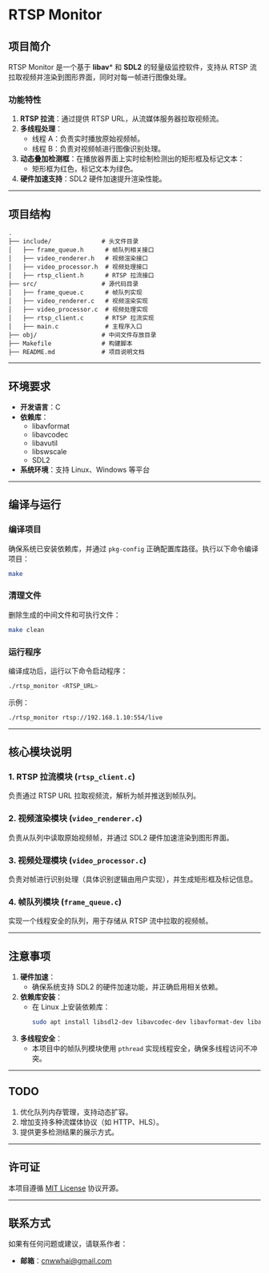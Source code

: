 <!--
 Copyright (C) 2025 wwhai

 This program is free software: you can redistribute it and/or modify
 it under the terms of the GNU Affero General Public License as
 published by the Free Software Foundation, either version 3 of the
 License, or (at your option) any later version.

 This program is distributed in the hope that it will be useful,
 but WITHOUT ANY WARRANTY; without even the implied warranty of
 MERCHANTABILITY or FITNESS FOR A PARTICULAR PURPOSE.  See the
 GNU Affero General Public License for more details.

 You should have received a copy of the GNU Affero General Public License
 along with this program.  If not, see <https://www.gnu.org/licenses/>.
-->
# RTSP Monitor

## 项目简介
RTSP Monitor 是一个基于 **libav*** 和 **SDL2** 的轻量级监控软件，支持从 RTSP 流拉取视频并渲染到图形界面，同时对每一帧进行图像处理。

### 功能特性
1. **RTSP 拉流**：通过提供 RTSP URL，从流媒体服务器拉取视频流。
2. **多线程处理**：
   - 线程 A：负责实时播放原始视频帧。
   - 线程 B：负责对视频帧进行图像识别处理。
3. **动态叠加检测框**：在播放器界面上实时绘制检测出的矩形框及标记文本：
   - 矩形框为红色，标记文本为绿色。
4. **硬件加速支持**：SDL2 硬件加速提升渲染性能。

---

## 项目结构
```
.
├── include/              # 头文件目录
│   ├── frame_queue.h      # 帧队列相关接口
│   ├── video_renderer.h   # 视频渲染接口
│   ├── video_processor.h  # 视频处理接口
│   ├── rtsp_client.h      # RTSP 拉流接口
├── src/                  # 源代码目录
│   ├── frame_queue.c      # 帧队列实现
│   ├── video_renderer.c   # 视频渲染实现
│   ├── video_processor.c  # 视频处理实现
│   ├── rtsp_client.c      # RTSP 拉流实现
│   ├── main.c             # 主程序入口
├── obj/                  # 中间文件存放目录
├── Makefile              # 构建脚本
├── README.md             # 项目说明文档
```

---

## 环境要求
- **开发语言**：C
- **依赖库**：
  - libavformat
  - libavcodec
  - libavutil
  - libswscale
  - SDL2
- **系统环境**：支持 Linux、Windows 等平台

---

## 编译与运行
### 编译项目
确保系统已安装依赖库，并通过 `pkg-config` 正确配置库路径。执行以下命令编译项目：

```bash
make
```

### 清理文件
删除生成的中间文件和可执行文件：
```bash
make clean
```

### 运行程序
编译成功后，运行以下命令启动程序：
```bash
./rtsp_monitor <RTSP_URL>
```
示例：
```bash
./rtsp_monitor rtsp://192.168.1.10:554/live
```

---

## 核心模块说明
### 1. RTSP 拉流模块 (`rtsp_client.c`)
负责通过 RTSP URL 拉取视频流，解析为帧并推送到帧队列。

### 2. 视频渲染模块 (`video_renderer.c`)
负责从队列中读取原始视频帧，并通过 SDL2 硬件加速渲染到图形界面。

### 3. 视频处理模块 (`video_processor.c`)
负责对帧进行识别处理（具体识别逻辑由用户实现），并生成矩形框及标记信息。

### 4. 帧队列模块 (`frame_queue.c`)
实现一个线程安全的队列，用于存储从 RTSP 流中拉取的视频帧。

---

## 注意事项
1. **硬件加速**：
   - 确保系统支持 SDL2 的硬件加速功能，并正确启用相关依赖。
2. **依赖库安装**：
   - 在 Linux 上安装依赖库：
     ```bash
     sudo apt install libsdl2-dev libavcodec-dev libavformat-dev libavutil-dev libswscale-dev
     ```
3. **多线程安全**：
   - 本项目中的帧队列模块使用 `pthread` 实现线程安全，确保多线程访问不冲突。

---

## TODO
1. 优化队列内存管理，支持动态扩容。
2. 增加支持多种流媒体协议（如 HTTP、HLS）。
3. 提供更多检测结果的展示方式。

---

## 许可证
本项目遵循 [MIT License](LICENSE) 协议开源。

---

## 联系方式
如果有任何问题或建议，请联系作者：
- **邮箱**：cnwwhai@gmail.com